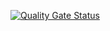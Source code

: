 [![Quality Gate Status](https://sonarcloud.io/api/project_badges/measure?project=gabruw_helpinc-backend&metric=alert_status)](https://sonarcloud.io/dashboard?id=gabruw_helpinc-backend)
